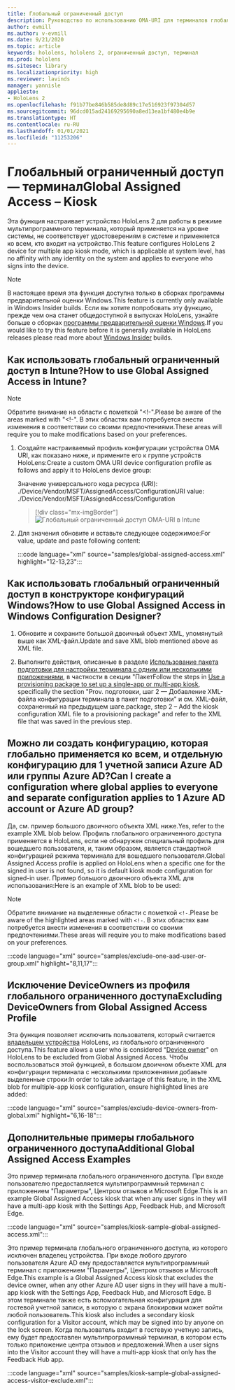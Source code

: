 ```yaml
---
title: Глобальный ограниченный доступ
description: Руководство по использованию OMA-URI для терминалов глобального ограниченного доступа
author: evmill
ms.author: v-evmill
ms.date: 9/21/2020
ms.topic: article
keywords: hololens, hololens 2, ограниченный доступ, терминал
ms.prod: hololens
ms.sitesec: library
ms.localizationpriority: high
ms.reviewer: lavinds
manager: yannisle
appliesto:
- HoloLens 2
ms.openlocfilehash: f91b77be846b585de8d89c17e516923f97304d57
ms.sourcegitcommit: 96dcd015ad24169295690a8ed13ea1bf480e4b9e
ms.translationtype: HT
ms.contentlocale: ru-RU
ms.lasthandoff: 01/01/2021
ms.locfileid: "11253206"
---
```

# <span data-ttu-id="69048-104">Глобальный ограниченный доступ — терминал</span><span class="sxs-lookup"><span data-stu-id="69048-104">Global Assigned Access – Kiosk</span></span>

<span data-ttu-id="69048-105">Эта функция настраивает устройство HoloLens 2 для работы в режиме мультипрограммного терминала, который применяется на уровне системы, не соответствует удостоверениям в системе и применяется ко всем, кто входит на устройство.</span><span class="sxs-lookup"><span data-stu-id="69048-105">This feature configures HoloLens 2 device for multiple app kiosk mode, which is applicable at system level, has no affinity with any identity on the system and applies to everyone who signs into the device.</span></span>

> [!NOTE]
> <span data-ttu-id="69048-106">В настоящее время эта функция доступна только в сборках программы предварительной оценки Windows.</span><span class="sxs-lookup"><span data-stu-id="69048-106">This feature is currently only available in Windows Insider builds.</span></span> <span data-ttu-id="69048-107">Если вы хотите попробовать эту функцию, прежде чем она станет общедоступной в выпусках HoloLens, узнайте больше о сборках [программы предварительной оценки Windows](hololens-insider.md).</span><span class="sxs-lookup"><span data-stu-id="69048-107">If you would like to try this feature before it is generally available in HoloLens releases please read more about [Windows Insider](hololens-insider.md) builds.</span></span>

## <span data-ttu-id="69048-108">Как использовать глобальный ограниченный доступ в Intune?</span><span class="sxs-lookup"><span data-stu-id="69048-108">How to use Global Assigned Access in Intune?</span></span>

> [!NOTE]
> <span data-ttu-id="69048-109">Обратите внимание на области с пометкой "<!-".</span><span class="sxs-lookup"><span data-stu-id="69048-109">Please be aware of the areas marked with "<!-".</span></span> <span data-ttu-id="69048-110">В этих областях вам потребуется внести изменения в соответствии со своими предпочтениями.</span><span class="sxs-lookup"><span data-stu-id="69048-110">These areas will require you to make modifications based on your preferences.</span></span>

1. <span data-ttu-id="69048-111">Создайте настраиваемый профиль конфигурации устройства OMA URI, как показано ниже, и примените его к группе устройств HoloLens:</span><span class="sxs-lookup"><span data-stu-id="69048-111">Create a custom OMA URI device configuration profile as follows and apply it to HoloLens device group:</span></span>

    <span data-ttu-id="69048-112">Значение универсального кода ресурса (URI): ./Device/Vendor/MSFT/AssignedAccess/Configuration</span><span class="sxs-lookup"><span data-stu-id="69048-112">URI value: ./Device/Vendor/MSFT/AssignedAccess/Configuration</span></span>

    > [!div class="mx-imgBorder"]
    > ![Глобальный ограниченный доступ OMA-URI в Intune](images/global-assigned-access-omauri.png)

2. <span data-ttu-id="69048-114">Для значения обновите и вставьте следующее содержимое:</span><span class="sxs-lookup"><span data-stu-id="69048-114">For value, update and paste following content:</span></span>

    :::code language="xml" source="samples/global-assigned-access.xml" highlight="12-13,23":::

## <span data-ttu-id="69048-115">Как использовать глобальный ограниченный доступ в конструкторе конфигураций Windows?</span><span class="sxs-lookup"><span data-stu-id="69048-115">How to use Global Assigned Access in Windows Configuration Designer?</span></span>

1. <span data-ttu-id="69048-116">Обновите и сохраните большой двоичный объект XML, упомянутый выше как XML-файл.</span><span class="sxs-lookup"><span data-stu-id="69048-116">Update and save XML blob mentioned above as XML file.</span></span> 

2. <span data-ttu-id="69048-117">Выполните действия, описанные в разделе [Использование пакета подготовки для настройки терминала с одним или несколькими приложениями](https://docs.microsoft.com/hololens/hololens-kiosk#use-a-provisioning-package-to-set-up-a-single-app-or-multi-app-kiosk), в частности в секции "Пакет</span><span class="sxs-lookup"><span data-stu-id="69048-117">Follow the steps in [Use a provisioning package to set up a single-app or multi-app kiosk](https://docs.microsoft.com/hololens/hololens-kiosk#use-a-provisioning-package-to-set-up-a-single-app-or-multi-app-kiosk), specifically the section "Prov.</span></span> <span data-ttu-id="69048-118">подготовки, шаг 2 — Добавление XML-файла конфигурации терминала в пакет подготовки" и см. XML-файл, сохраненный на предыдущем шаге.</span><span class="sxs-lookup"><span data-stu-id="69048-118">package, step 2 – Add the kiosk configuration XML file to a provisioning package" and refer to the XML file that was saved in the previous step.</span></span>

## <span data-ttu-id="69048-119">Можно ли создать конфигурацию, которая глобально применяется ко всем, и отдельную конфигурацию для 1 учетной записи Azure AD или группы Azure AD?</span><span class="sxs-lookup"><span data-stu-id="69048-119">Can I create a configuration where global applies to everyone and separate configuration applies to 1 Azure AD account or Azure AD group?</span></span> 

<span data-ttu-id="69048-120">Да, см. пример большого двоичного объекта XML ниже.</span><span class="sxs-lookup"><span data-stu-id="69048-120">Yes, refer to the example XML blob below.</span></span> <span data-ttu-id="69048-121">Профиль глобального ограниченного доступа применяется в HoloLens, если не обнаружен специальный профиль для вошедшего пользователя, и, таким образом, является стандартной конфигурацией режима терминала для вошедшего пользователя.</span><span class="sxs-lookup"><span data-stu-id="69048-121">Global Assigned Access profile is applied on HoloLens when a specific one for the signed in user is not found, so it is default kiosk mode configuration for signed-in user.</span></span>
<span data-ttu-id="69048-122">Пример большого двоичного объекта XML для использования:</span><span class="sxs-lookup"><span data-stu-id="69048-122">Here is an example of XML blob to be used:</span></span>

> [!NOTE]
> <span data-ttu-id="69048-123">Обратите внимание на выделенные области с пометкой `<!-`.</span><span class="sxs-lookup"><span data-stu-id="69048-123">Please be aware of the highlighted areas marked with `<!-`.</span></span> <span data-ttu-id="69048-124">В этих областях вам потребуется внести изменения в соответствии со своими предпочтениями.</span><span class="sxs-lookup"><span data-stu-id="69048-124">These areas will require you to make modifications based on your preferences.</span></span>

 :::code language="xml" source="samples/exclude-one-aad-user-or-group.xml" highlight="8,11,17":::

## <span data-ttu-id="69048-125">Исключение DeviceOwners из профиля глобального ограниченного доступа</span><span class="sxs-lookup"><span data-stu-id="69048-125">Excluding DeviceOwners from Global Assigned Access Profile</span></span>

<span data-ttu-id="69048-126">Эта функция позволяет исключить пользователя, который считается [владельцем устройства](security-adminless-os.md) HoloLens, из глобального ограниченного доступа.</span><span class="sxs-lookup"><span data-stu-id="69048-126">This feature allows a user who is considered “[Device owner](security-adminless-os.md)" on HoloLens to be excluded from Global Assigned Access.</span></span> <span data-ttu-id="69048-127">Чтобы воспользоваться этой функцией, в большом двоичном объекте XML для конфигурации терминала с несколькими приложениями добавьте выделенные строки:</span><span class="sxs-lookup"><span data-stu-id="69048-127">In order to take advantage of this feature, in the XML blob for multiple-app kiosk configuration, ensure highlighted lines are added:</span></span>

 :::code language="xml" source="samples/exclude-device-owners-from-global.xml" highlight="6,16-18":::

## <span data-ttu-id="69048-128">Дополнительные примеры глобального ограниченного доступа</span><span class="sxs-lookup"><span data-stu-id="69048-128">Additional Global Assigned Access Examples</span></span>

<span data-ttu-id="69048-129">Это пример терминала глобального ограниченного доступа. При входе пользователю предоставляется мультипрограммный терминал с приложением "Параметры", Центром отзывов и Microsoft Edge.</span><span class="sxs-lookup"><span data-stu-id="69048-129">This is an example Global Assigned Access kiosk that when any user signs in they will have a multi-app kiosk with the Settings App, Feedback Hub, and Microsoft Edge.</span></span>

:::code language="xml" source="samples/kiosk-sample-global-assigned-access.xml":::

<span data-ttu-id="69048-130">Это пример терминала глобального ограниченного доступа, из которого исключен владелец устройства. При входе любого другого пользователя Azure AD ему предоставляется мультипрограммный терминал с приложением "Параметры", Центром отзывов и Microsoft Edge.</span><span class="sxs-lookup"><span data-stu-id="69048-130">This example is a Global Assigned Access kiosk that excludes the device owner, when any other Azure AD user signs in they will have a multi-app kiosk with the Settings App, Feedback Hub, and Microsoft Edge.</span></span> <span data-ttu-id="69048-131">В этом терминале также есть вспомогательная конфигурация для гостевой учетной записи, в которую с экрана блокировки может войти любой пользователь.</span><span class="sxs-lookup"><span data-stu-id="69048-131">This kiosk also includes a secondary kiosk configuration for a Visitor account, which may be signed into by anyone on the lock screen.</span></span> <span data-ttu-id="69048-132">Когда пользователь входит в гостевую учетную запись, ему будет предоставлен мультипрограммный терминал, в котором есть только приложение центра отзывов и предложений.</span><span class="sxs-lookup"><span data-stu-id="69048-132">When a user signs into the Visitor account they will have a multi-app kiosk that only has the Feedback Hub app.</span></span>

:::code language="xml" source="samples/kiosk-sample-global-assigned-access-visitor-exclude.xml":::
